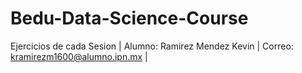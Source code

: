 # Bedu-Data-Science-Course
Ejercicios de cada Sesion |
  Alumno: Ramirez Mendez Kevin |
  Correo: kramirezm1600@alumno.ipn.mx |
